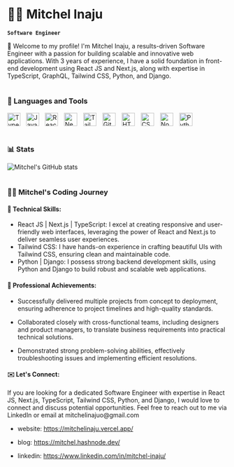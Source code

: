 

# 🏄‍♂️ Mitchel Inaju

**`Software Engineer`**

 👋 Welcome to my profile! I'm Mitchel Inaju, a results-driven Software Engineer with a passion for building scalable and innovative web applications. With 3 years of experience, I have a solid foundation in front-end development using React JS and Next.js, along with expertise in TypeScript, GraphQL, Tailwind CSS, Python, and Django.

#

### 🧰 Languages and Tools

<img align="left" alt="TypeScript" width="30px" style="padding-right:10px;" src="https://cdn.jsdelivr.net/gh/devicons/devicon/icons/typescript/typescript-plain.svg" />
<img align="left" alt="JavaScript" width="30px" style="padding-right:10px;" src="https://cdn.jsdelivr.net/gh/devicons/devicon/icons/javascript/javascript-plain.svg" />

<img alt="React" width="30px" style="padding-right:10px;" src="https://cdn.jsdelivr.net/gh/devicons/devicon/icons/react/react-original-wordmark.svg" />

<img alt="Next" width="30px" style="padding-right:10px;" src="https://cdn.jsdelivr.net/gh/devicons/devicon/icons/nextjs/nextjs-original-wordmark.svg" />
          

<img alt="Tailwind css" width="30px" style="padding-right:10px;" src="https://cdn.jsdelivr.net/gh/devicons/devicon/icons/tailwindcss/tailwindcss-plain.svg" />

          
<img  alt="Git" width="30px" style="padding-right:10px;" src="https://cdn.jsdelivr.net/gh/devicons/devicon/icons/git/git-original.svg" />


<img  alt="HTML" width="30px" style="padding-right:10px;" src="https://cdn.jsdelivr.net/gh/devicons/devicon/icons/html5/html5-plain.svg" />

<img  alt="CSS" width="30px" style="padding-right:10px;" src="https://cdn.jsdelivr.net/gh/devicons/devicon/icons/css3/css3-plain.svg" />

<img  alt="NodeJS" width="30px" style="padding-right:10px;" src="https://cdn.jsdelivr.net/gh/devicons/devicon/icons/nodejs/nodejs-original.svg" />
<img alt="Python" width="30px" style="padding-right:10px;" src="https://cdn.jsdelivr.net/gh/devicons/devicon/icons/python/python-plain.svg" />

<br />

#



### 📊 Stats

![Mitchel's GitHub stats](https://github-readme-stats.vercel.app/api?username=inaju&show_icons=true&theme=gruvbox)

<!-- ![GitHub Streak](https://streak-stats.demolab.com?user=inaju&theme=gruvbox&border_radius=4.5) -->

#


 <h3>👨‍💻 Mitchel's Coding Journey</h3>
<h4>🚀 Technical Skills: </h4>

- React JS | Next.js | TypeScript: I excel at creating responsive and user-friendly web interfaces, leveraging the power of React and Next.js to deliver seamless user experiences.
- Tailwind CSS: I have hands-on experience in crafting beautiful UIs with Tailwind CSS, ensuring clean and maintainable code.
- Python | Django: I possess strong backend development skills, using Python and Django to build robust and scalable web applications.

<h4>💼 Professional Achievements:  </h4>

- Successfully delivered multiple projects from concept to deployment, ensuring adherence to project timelines and high-quality standards.

- Collaborated closely with cross-functional teams, including designers and product managers, to translate business requirements into practical technical solutions.

- Demonstrated strong problem-solving abilities, effectively troubleshooting issues and implementing efficient resolutions.



<h4> ✉️ Let's Connect:  </h4>
If you are looking for a dedicated Software Engineer with expertise in React JS, Next.js, TypeScript, Tailwind CSS, Python, and Django, I would love to connect and discuss potential opportunities. Feel free to reach out to me via LinkedIn or email at mitchelinajuo@gmail.com



- website: https://mitchelinaju.vercel.app/

- blog: https://mitchel.hashnode.dev/

- linkedin: https://www.linkedin.com/in/mitchel-inaju/

